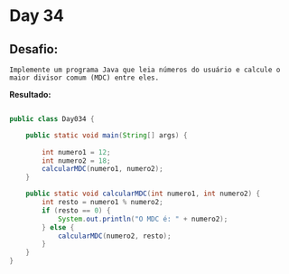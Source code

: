 # Day 34

## Desafio:

	Implemente um programa Java que leia números do usuário e calcule o maior divisor comum (MDC) entre eles.

**Resultado:**

```java

public class Day034 {

    public static void main(String[] args) {
        
        int numero1 = 12;
        int numero2 = 18;
        calcularMDC(numero1, numero2);
    }

    public static void calcularMDC(int numero1, int numero2) {
        int resto = numero1 % numero2;
        if (resto == 0) {
            System.out.println("O MDC é: " + numero2);
        } else {
            calcularMDC(numero2, resto);
        }
    }
}
